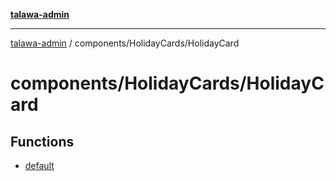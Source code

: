 [**talawa-admin**](../../../README.md)

***

[talawa-admin](../../../README.md) / components/HolidayCards/HolidayCard

# components/HolidayCards/HolidayCard

## Functions

- [default](functions/default.md)
